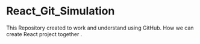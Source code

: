 # React_Git_Simulation
This  Repository created to work and understand using GitHub. How we can  create  React project together .
